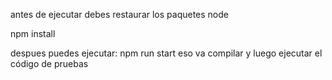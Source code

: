 antes de ejecutar debes restaurar los paquetes node

npm install

despues puedes ejecutar: npm run start
eso va compilar y luego ejecutar el código de pruebas